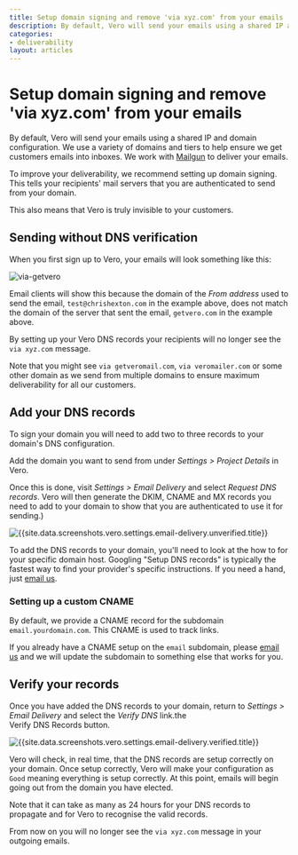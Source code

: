 ```yaml
---
title: Setup domain signing and remove 'via xyz.com' from your emails
description: By default, Vero will send your emails using a shared IP and domain configuration. We use a variety of domains and tiers to help ensure we get customers emails into inboxes. We work with Mailgun to deliver your emails. 
categories:
- deliverability
layout: articles
---
```


# Setup domain signing and remove 'via xyz.com' from your emails
    
By default, Vero will send your emails using a shared IP and domain configuration. We use a variety of domains and tiers to help ensure we get customers emails into inboxes. We work with [Mailgun]({{site.data.links.mailgun}}) to deliver your emails.   
    
To improve your deliverability, we recommend setting up domain signing. This tells your recipients' mail servers that you are authenticated to send from your domain.   
    
This also means that Vero is truly invisible to your customers.   
    
## Sending without DNS verification   
    
When you first sign up to Vero, your emails will look something like this:    
    
![via-getvero](https://www.getvero.com/wp-content/uploads/2014/08/via-getvero.png)    
    
Email clients will show this because the domain of the *From address* used to send the email, `test@chrishexton.com` in the example above, does not match the domain of the server that sent the email, `getvero.com` in the example above.   
    
By setting up your Vero DNS records your recipients will no longer see the `via xyz.com` message.   
    
Note that you might see `via getveromail.com`, `via veromailer.com` or some other domain as we send from multiple domains to ensure maximum deliverability for all our customers.   
    
## Add your DNS records   
    
To sign your domain you will need to add two to three records to your domain's DNS configuration.   
    
Add the domain you want to send from under *Settings > Project Details* in Vero.    
    
Once this is done, visit *Settings > Email Delivery* and select *Request DNS records*. Vero will then generate the DKIM, CNAME and MX records you need to add to your domain to show that you are authenticated to use it for sending.)   
    
![{{site.data.screenshots.vero.settings.email-delivery.unverified.title}}]({{site.data.screenshots.vero.settings.email-delivery.unverified.image}})   
    
To add the DNS records to your domain, you'll need to look at the how to for your specific domain host. Googling "Setup DNS records" is typically the fastest way to find your provider's specific instructions. If you need a hand, just [email us]({{site.data.links.email_us}}).   
    
### Setting up a custom CNAME   
    
By default, we provide a CNAME record for the subdomain `email.yourdomain.com`. This CNAME is used to track links.    
    
If you already have a CNAME setup on the `email` subdomain, please [email us]({{site.data.links.email_us}}) and we will update the subdomain to something else that works for you.    
    
## Verify your records    
    
Once you have added the DNS records to your domain, return to *Settings > Email Delivery* and select the *Verify DNS* link.the    
Verify DNS Records button.    
    
![{{site.data.screenshots.vero.settings.email-delivery.verified.title}}]({{site.data.screenshots.vero.settings.email-delivery.verified.image}})   
    
Vero will check, in real time, that the DNS records are setup correctly on your domain. Once setup correctly, Vero will make your configuration as `Good` meaning everything is setup correctly. At this point, emails will begin going out from the domain you have elected.   
    
Note that it can take as many as 24 hours for your DNS records to propagate and for Vero to recognise the valid records.    
    
From now on you will no longer see the `via xyz.com` message in your outgoing emails.